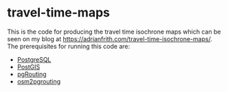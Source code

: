 # travel-time-maps
This is the code for producing the travel time isochrone maps which can be seen on my blog at https://adrianfrith.com/travel-time-isochrone-maps/. The prerequisites for running this code are:

* [PostgreSQL](https://www.postgresql.org/)
* [PostGIS](http://postgis.net/)
* [pgRouting](http://pgrouting.org/)
* [osm2pgrouting](https://github.com/pgRouting/osm2pgrouting)
